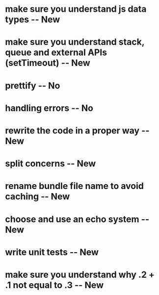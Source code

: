 # make sure you understand js data types -- New
# make sure you understand stack, queue and external APIs (setTimeout) -- New
# prettify -- No
# handling errors -- No
# rewrite the code in a proper way -- New
# split concerns -- New
# rename bundle file name to avoid caching -- New
# choose and use an echo system -- New
# write unit tests -- New
# make sure you understand why .2 + .1 not equal to .3 -- New
